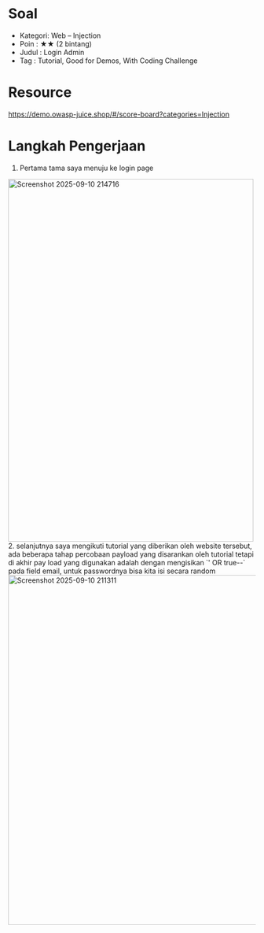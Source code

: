 # Soal
- Kategori: Web – Injection
- Poin : ★★ (2 bintang)
- Judul : Login Admin
- Tag : Tutorial, Good for Demos, With Coding Challenge

# Resource 
https://demo.owasp-juice.shop/#/score-board?categories=Injection

# Langkah Pengerjaan
1. Pertama tama saya menuju ke login page
<img width="499" height="737" alt="Screenshot 2025-09-10 214716" src="https://github.com/user-attachments/assets/e7db431a-4ba9-451f-8e11-41d428f67ff9" />
2. selanjutnya saya mengikuti tutorial yang diberikan oleh website tersebut, ada beberapa tahap percobaan payload yang disarankan oleh tutorial tetapi di akhir pay load yang digunakan adalah dengan mengisikan `' OR true--` pada field email, untuk passwordnya bisa kita isi secara random
<img width="532" height="711" alt="Screenshot 2025-09-10 211311" src="https://github.com/user-attachments/assets/7eecebef-37bf-412e-a9c5-4ef6e305b682" />


